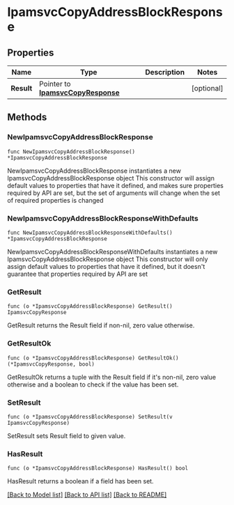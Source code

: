 # IpamsvcCopyAddressBlockResponse

## Properties

Name | Type | Description | Notes
------------ | ------------- | ------------- | -------------
**Result** | Pointer to [**IpamsvcCopyResponse**](IpamsvcCopyResponse.md) |  | [optional] 

## Methods

### NewIpamsvcCopyAddressBlockResponse

`func NewIpamsvcCopyAddressBlockResponse() *IpamsvcCopyAddressBlockResponse`

NewIpamsvcCopyAddressBlockResponse instantiates a new IpamsvcCopyAddressBlockResponse object
This constructor will assign default values to properties that have it defined,
and makes sure properties required by API are set, but the set of arguments
will change when the set of required properties is changed

### NewIpamsvcCopyAddressBlockResponseWithDefaults

`func NewIpamsvcCopyAddressBlockResponseWithDefaults() *IpamsvcCopyAddressBlockResponse`

NewIpamsvcCopyAddressBlockResponseWithDefaults instantiates a new IpamsvcCopyAddressBlockResponse object
This constructor will only assign default values to properties that have it defined,
but it doesn't guarantee that properties required by API are set

### GetResult

`func (o *IpamsvcCopyAddressBlockResponse) GetResult() IpamsvcCopyResponse`

GetResult returns the Result field if non-nil, zero value otherwise.

### GetResultOk

`func (o *IpamsvcCopyAddressBlockResponse) GetResultOk() (*IpamsvcCopyResponse, bool)`

GetResultOk returns a tuple with the Result field if it's non-nil, zero value otherwise
and a boolean to check if the value has been set.

### SetResult

`func (o *IpamsvcCopyAddressBlockResponse) SetResult(v IpamsvcCopyResponse)`

SetResult sets Result field to given value.

### HasResult

`func (o *IpamsvcCopyAddressBlockResponse) HasResult() bool`

HasResult returns a boolean if a field has been set.


[[Back to Model list]](../README.md#documentation-for-models) [[Back to API list]](../README.md#documentation-for-api-endpoints) [[Back to README]](../README.md)


